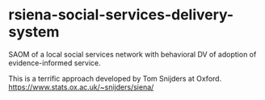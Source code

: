 # rsiena-social-services-delivery-system
SAOM of a local social services network with behavioral DV of adoption of evidence-informed service.

This is a terrific approach developed by Tom Snijders at Oxford.
https://www.stats.ox.ac.uk/~snijders/siena/
